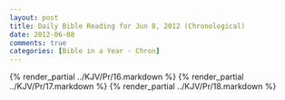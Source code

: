 ```yaml
---
layout: post
title: Daily Bible Reading for Jun 8, 2012 (Chronological)
date: 2012-06-08
comments: true
categories: [Bible in a Year - Chron]
---
```

{% render_partial ../KJV/Pr/16.markdown %}
{% render_partial ../KJV/Pr/17.markdown %}
{% render_partial ../KJV/Pr/18.markdown %}
